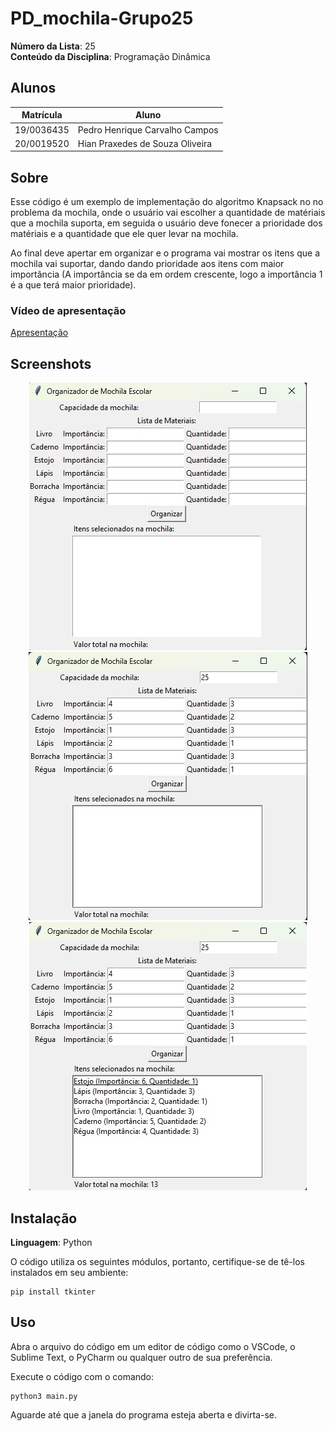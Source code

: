 # PD_mochila-Grupo25

**Número da Lista**: 25<br>
**Conteúdo da Disciplina**: Programação Dinâmica

## Alunos
|Matrícula | Aluno |
| -- | -- |
| 19/0036435  |  Pedro Henrique Carvalho Campos |
| 20/0019520  |  Hian Praxedes de Souza Oliveira |

## Sobre 

Esse código é um exemplo de implementação do algoritmo Knapsack no no problema da mochila, onde o usuário vai escolher a quantidade de matériais que a mochila suporta, em seguida o usuário deve fonecer a prioridade dos matériais e a quantidade que ele quer levar na mochila.

Ao final deve apertar em organizar e o programa vai mostrar os itens que a mochila vai suportar, dando dando prioridade aos itens com maior importância (A importância se da em ordem crescente, logo a importância 1 é a que terá maior prioridade).

### Vídeo de apresentação
[Apresentação]()

## Screenshots

<div align="center">
	<img src="./assets/print-01.jpeg" alt="print">
	<img src="./assets/print-02.jpeg" alt="print">
	<img src="./assets/print-03.jpeg" alt="print">
</div>

## Instalação 
**Linguagem**: Python<br>

O código utiliza os seguintes módulos, portanto, certifique-se de tê-los instalados em seu ambiente:

``` shell 
pip install tkinter
``` 

## Uso 

Abra o arquivo do código em um editor de código como o VSCode, o Sublime Text, o PyCharm ou qualquer outro de sua preferência.

Execute o código com o comando:

``` shell 
python3 main.py
``` 

Aguarde até que a janela do programa esteja aberta e divirta-se.
